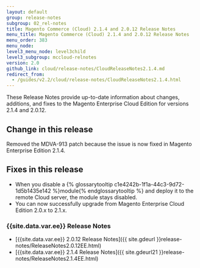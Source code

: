 ```yaml
---
layout: default
group: release-notes
subgroup: 02_rel-notes
title: Magento Commerce (Cloud) 2.1.4 and 2.0.12 Release Notes
menu_title: Magento Commerce (Cloud) 2.1.4 and 2.0.12 Release Notes
menu_order: 383
menu_node:
level3_menu_node: level3child
level3_subgroup: mccloud-relnotes
version: 2.0
github_link: cloud/release-notes/CloudReleaseNotes2.1.4.md
redirect_from:
  - /guides/v2.2/cloud/release-notes/CloudReleaseNotes2.1.4.html
---
```


These Release Notes provide up-to-date information about changes, additions, and fixes to the Magento Enterprise Cloud Edition for versions 2.1.4 and 2.0.12.

## Change in this release

Removed the MDVA-913 patch because the issue is now fixed in Magento Enterprise Edition 2.1.4.

## Fixes in this release
*	When you disable a {% glossarytooltip c1e4242b-1f1a-44c3-9d72-1d5b1435e142 %}module{% endglossarytooltip %} and deploy it to the remote Cloud server, the module stays disabled.
*	You can now successfully upgrade from Magento Enterprise Cloud Edition 2.0.x to 2.1.x.

### {{site.data.var.ee}} Release Notes
*	[{{site.data.var.ee}} 2.0.12 Release Notes]({{ site.gdeurl }}release-notes/ReleaseNotes2.0.12EE.html)
*	[{{site.data.var.ee}} 2.1.4 Release Notes]({{ site.gdeurl21 }}release-notes/ReleaseNotes2.1.4EE.html)
